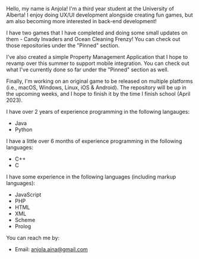 Hello, my name is Anjola! I'm a third year student at the University of Alberta! I enjoy doing UX/UI development alongside creating fun games, but am also becoming more interested in back-end development!

I have two games that I have completed and doing some small updates on them - Candy Invaders and Ocean Cleaning Frenzy! You can check out those repositories under the "Pinned" section.

I've also created a simple Property Management Application that I hope to revamp over this summer to support mobile integration. You can check out what I've currently done so far under the "Pinned" section as well.

Finally, I'm working on an original game to be released on multiple platforms (i.e., macOS, Windows, Linux, iOS & Android). The repository will be up in the upcoming weeks, and I hope to finish it by the time I finish school (April 2023).

I have over 2 years of experience programming in the following langauges:
  - Java
  - Python

I have a little over 6 months of experience programming in the following languages:
  - C++
  - C

I have some experience in the following languages (including markup languages):
  - JavaScript
  - PHP
  - HTML
  - XML
  - Scheme
  - Prolog

You can reach me by:
  - Email: anjola.aina@gmail.com
 
<!---
anj0la/anj0la is a ✨ special ✨ repository because its `README.md` (this file) appears on your GitHub profile.
You can click the Preview link to take a look at your changes.
--->

